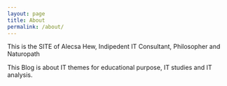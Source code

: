 ```yaml
---
layout: page
title: About
permalink: /about/
---
```


This is the SITE of Alecsa Hew, Indipedent IT Consultant, Philosopher and Naturopath 

This Blog is about IT themes for educational purpose, IT studies and IT analysis.
